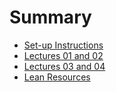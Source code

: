 # Summary

- [Set-up Instructions](./setup.md)
- [Lectures 01 and 02](./Lectures/lecture_01_02.lean.md)
- [Lectures 03 and 04](./Lectures/lecture_03_04.lean.md)
- [Lean Resources](./Resources/README.md)
